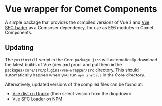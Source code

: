 # Vue wrapper for Comet Components

A simple package that provides the compiled versions of Vue 3
and [Vue SFC loader](https://github.com/FranckFreiburger/vue3-sfc-loader) as a Composer dependency, for use as
ES6 modules in Comet Components.

## Updating

The `postinstall` script in the Core `package.json` will automatically download the latest builds of Vue (dev and prod) and put them in the `packages/core/src/plugins/vue-wrapper/src` directory. This should automatically happen when you run `npm install` in the Core directory.

Alternatively, updated versions of the compiled files can be found at:

- [Vue dist on Unpkg](https://unpkg.com/browse/vue@3.5.13/dist/) (then select version from the dropdown)
- [Vue SFC Loader on NPM](https://www.npmjs.com/package/vue3-sfc-loader?activeTab=code)
